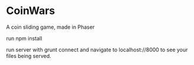 # CoinWars
A coin sliding game, made in Phaser

run npm install

run server with grunt connect and navigate to localhost://8000 to see your files being served.
